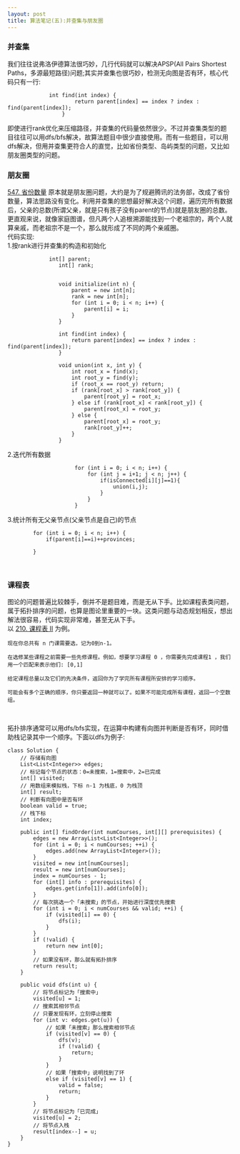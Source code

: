 ```yaml
---
layout: post
title: 算法笔记(五):并查集与朋友圈
---
```


### 并查集
我们往往说弗洛伊德算法很巧妙，几行代码就可以解决APSP(All Pairs Shortest Paths，多源最短路径)问题;其实并查集也很巧妙，检测无向图是否有环，核心代码只有一行:<br>

```
             int find(int index) {
                     return parent[index] == index ? index : find(parent[index]);
                 }
```

即使进行rank优化来压缩路径，并查集的代码量依然很少。不过并查集类型的题目往往可以用dfs/bfs解决，故算法题目中很少直接使用。而有一些题目，可以用dfs解决，但用并查集更符合人的直觉，比如省份类型、岛屿类型的问题，又比如朋友圈类型的问题。
<br>



### 朋友圈

 [547. 省份数量](https://leetcode-cn.com/problems/number-of-provinces/) 原本就是朋友圈问题，大约是为了规避腾讯的法务部，改成了省份数量，算法思路没有变化。利用并查集的思想最好解决这个问题，遍历完所有数据后，父亲的总数(所谓父亲，就是只有孩子没有parent的节点)就是朋友圈的总数。更直观来说，就像家庭图谱，但凡两个人追根溯源能找到一个老祖宗的，两个人就算亲戚，而老祖宗不是一个，那么就形成了不同的两个亲戚圈。<br>
 代码实现:<br>
 1.按rank进行并查集的构造和初始化
 
```
             int[] parent;
                int[] rank;
            
            
                void initialize(int n) {
                    parent = new int[n];
                    rank = new int[n];
                    for (int i = 0; i < n; i++) {
                        parent[i] = i;
                    }
                }
            
                int find(int index) {
                    return parent[index] == index ? index : find(parent[index]);
                }
            
                void union(int x, int y) {
                    int root_x = find(x);
                    int root_y = find(y);
                    if (root_x == root_y) return;
                    if (rank[root_x] > rank[root_y]) {
                        parent[root_y] = root_x;
                    } else if (rank[root_x] < rank[root_y]) {
                        parent[root_x] = root_y;
                    } else {
                        parent[root_x] = root_y;
                        rank[root_y]++;
                    }
                }
```

2.迭代所有数据
```
                     for (int i = 0; i < n; i++) {
                         for (int j = i+1; j < n; j++) {
                             if(isConnected[i][j]==1){
                                 union(i,j);
                             }
                         }
                     }
```

3.统计所有无父亲节点(父亲节点是自己)的节点
```
        for (int i = 0; i < n; i++) {
            if(parent[i]==i)++provinces;

        }
```

<br/>


### 课程表

图论的问题普遍比较棘手，倒并不是题目难，而是无从下手。比如课程表类问题，属于拓扑排序的问题，也算是图论里重要的一块。这类问题与动态规划相反，想出解法很容易，代码实现非常难，甚至无从下手。<br>
以 [210. 课程表 II](https://leetcode-cn.com/problems/course-schedule-ii/) 为例。
```
现在你总共有 n 门课需要选，记为0到n-1。

在选修某些课程之前需要一些先修课程。例如，想要学习课程 0 ，你需要先完成课程1 ，我们用一个匹配来表示他们: [0,1]

给定课程总量以及它们的先决条件，返回你为了学完所有课程所安排的学习顺序。

可能会有多个正确的顺序，你只要返回一种就可以了。如果不可能完成所有课程，返回一个空数组。


```

<br>
拓扑排序通常可以用dfs/bfs实现，在运算中构建有向图并判断是否有环，同时借助栈记录其中一个顺序。下面以dfs为例子:

```
class Solution {
    // 存储有向图
    List<List<Integer>> edges;
    // 标记每个节点的状态：0=未搜索，1=搜索中，2=已完成
    int[] visited;
    // 用数组来模拟栈，下标 n-1 为栈底，0 为栈顶
    int[] result;
    // 判断有向图中是否有环
    boolean valid = true;
    // 栈下标
    int index;

    public int[] findOrder(int numCourses, int[][] prerequisites) {
        edges = new ArrayList<List<Integer>>();
        for (int i = 0; i < numCourses; ++i) {
            edges.add(new ArrayList<Integer>());
        }
        visited = new int[numCourses];
        result = new int[numCourses];
        index = numCourses - 1;
        for (int[] info : prerequisites) {
            edges.get(info[1]).add(info[0]);
        }
        // 每次挑选一个「未搜索」的节点，开始进行深度优先搜索
        for (int i = 0; i < numCourses && valid; ++i) {
            if (visited[i] == 0) {
                dfs(i);
            }
        }
        if (!valid) {
            return new int[0];
        }
        // 如果没有环，那么就有拓扑排序
        return result;
    }

    public void dfs(int u) {
        // 将节点标记为「搜索中」
        visited[u] = 1;
        // 搜索其相邻节点
        // 只要发现有环，立刻停止搜索
        for (int v: edges.get(u)) {
            // 如果「未搜索」那么搜索相邻节点
            if (visited[v] == 0) {
                dfs(v);
                if (!valid) {
                    return;
                }
            }
            // 如果「搜索中」说明找到了环
            else if (visited[v] == 1) {
                valid = false;
                return;
            }
        }
        // 将节点标记为「已完成」
        visited[u] = 2;
        // 将节点入栈
        result[index--] = u;
    }
}

```




